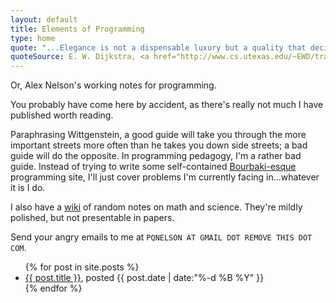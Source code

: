 ```yaml
---
layout: default
title: Elements of Programming
type: home
quote: "...Elegance is not a dispensable luxury but a quality that decides between success and failure."
quoteSource: E. W. Dijkstra, <a href="http://www.cs.utexas.edu/~EWD/transcriptions/EWD12xx/EWD1284.html">EWD1284 <tt>[cs.utexas.edu]</tt></a>
---
```

Or, Alex Nelson's working notes for programming.

You probably have come here by accident, as there's really not much I
have published worth reading. 

Paraphrasing Wittgenstein, a good guide will take you through the more
important streets more often than he takes you down side streets; a bad
guide will do the opposite. In programming pedagogy, I'm a rather bad guide.
Instead of trying to write some self-contained [Bourbaki-esque](http://en.wikipedia.org/wiki/Bourbaki)
programming site, I'll just cover problems I'm currently facing in...whatever it
is I do.

I also have a [wiki](./wiki/) of random notes on math and
science. They're mildly polished, but not presentable in papers.

Send your angry emails to me at `PQNELSON AT GMAIL DOT REMOVE THIS DOT
COM`. 

<ul>
  {% for post in site.posts %}
    <li>
      <a href="{{ post.url }}">{{ post.title }}</a>, posted {{ post.date | date:"%-d %B %Y" }}
    </li>
  {% endfor %}
</ul>


